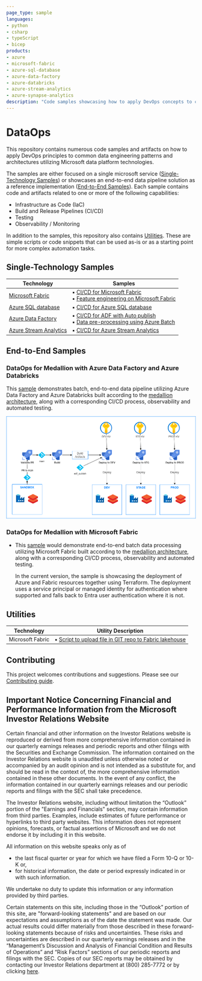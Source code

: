 ```yaml
---
page_type: sample
languages:
- python
- csharp
- typeScript
- bicep
products:
- azure
- microsoft-fabric
- azure-sql-database
- azure-data-factory
- azure-databricks
- azure-stream-analytics
- azure-synapse-analytics
description: "Code samples showcasing how to apply DevOps concepts to common data engineering patterns and architectures leveraging different Microsoft data platform technologies."
---
```


# DataOps

This repository contains numerous code samples and artifacts on how to apply DevOps principles to common data engineering patterns and architectures utilizing Microsoft data platform technologies.

The samples are either focused on a single microsoft service ([Single-Technology Samples](#single-technology-samples)) or showcases an end-to-end data pipeline solution as a reference implementation ([End-to-End Samples](#end-to-end-samples)). Each sample contains code and artifacts related to one or more of the following capabilities:

- Infrastructure as Code (IaC)
- Build and Release Pipelines (CI/CD)
- Testing
- Observability / Monitoring

In addition to the samples, this repository also contains [Utilities](#utilities). These are simple scripts or code snippets that can be used as-is or as a starting point for more complex automation tasks.

## Single-Technology Samples

| Technology | Samples |
| ---------- | ------- |
| [Microsoft Fabric](./single_tech_samples/fabric/README.md) | ▪️ [CI/CD for Microsoft Fabric](./single_tech_samples/fabric/fabric_ci_cd/README.md)<br> ▪️ [Feature engineering on Microsoft Fabric](./single_tech_samples/fabric/feature_engineering_on_fabric/README.md) |
| [Azure SQL database](./single_tech_samples/azuresql/README.md) | ▪️ [CI/CD for Azure SQL database](./single_tech_samples/azuresql/azuresql_ci_cd/README.md) |
| [Azure Data Factory](./single_tech_samples/datafactory/README.md) | ▪️ [CI/CD for ADF with Auto publish](./single_tech_samples/datafactory/adf_cicd_auto_publish/README.md)<br> ▪️ [Data pre-processing using Azure Batch](./single_tech_samples/datafactory/adf_data_pre_processing_with_azure_batch/README.md) |
| [Azure Stream Analytics](./single_tech_samples/streamanalytics/README.md) | ▪️ [CI/CD for Azure Stream Analytics](./single_tech_samples/streamanalytics/streamanalytics_ci_cd/README.md) |

## End-to-End Samples

### DataOps for Medallion with Azure Data Factory and Azure Databricks

This [sample](e2e_samples/parking_sensors/) demonstrates batch, end-to-end data pipeline utilizing Azure Data Factory and Azure Databricks built according to the [medallion architecture](https://learn.microsoft.com/azure/databricks/lakehouse/medallion), along with a corresponding CI/CD process, observability and automated testing.

[![Medallion with Azure Data Factory and Azure Databricks](docs/images/CI_CD_process_simplified.png "Architecture")](e2e_samples/parking_sensors/)

### DataOps for Medallion with Microsoft Fabric

- This [sample](./e2e_samples/fabric_dataops_sample/) would demonstrate end-to-end batch data processing utilizing Microsoft Fabric built according to the [medallion architecture](https://learn.microsoft.com/azure/databricks/lakehouse/medallion), along with a corresponding CI/CD process, observability and automated testing.

  In the current version, the sample is showcasing the deployment of Azure and Fabric resources together using Terraform. The deployment uses a service principal or managed identity for authentication where supported and falls back to Entra user authentication where it is not.

## Utilities

| Technology | Utility Description |
| ---------- | ------------------- |
| Microsoft Fabric | ▪️ [Script to upload file in GIT repo to Fabric lakehouse](./utilities/fabric/README.md#python-script-to-upload-file-in-git-repo-to-fabric-lakehouse)|

## Contributing

This project welcomes contributions and suggestions. Please see our [Contributing guide](/CONTRIBUTING.md).

## Important Notice Concerning Financial and Performance Information from the Microsoft Investor Relations Website
Certain financial and other information on the Investor Relations website is reproduced or derived from more comprehensive information contained in our quarterly earnings releases and periodic reports and other filings with the Securities and Exchange Commission. The information contained on the Investor Relations website is unaudited unless otherwise noted or accompanied by an audit opinion and is not intended as a substitute for, and should be read in the context of, the more comprehensive information contained in these other documents. In the event of any conflict, the information contained in our quarterly earnings releases and our periodic reports and filings with the SEC shall take precedence.
 
The Investor Relations website, including without limitation the “Outlook” portion of the "Earnings and Financials" section, may contain information from third parties. Examples, include estimates of future performance or hyperlinks to third party websites. This information does not represent opinions, forecasts, or factual assertions of Microsoft and we do not endorse it by including it in this website.
 
 
All information on this website speaks only as of
 
- the last fiscal quarter or year for which we have filed a Form 10-Q or 10-K or,
- for historical information, the date or period expressly indicated in or with such information.
 
We undertake no duty to update this information or any information provided by third parties.
 
Certain statements on this site, including those in the “Outlook” portion of this site, are "forward-looking statements" and are based on our expectations and assumptions as of the date the statement was made. Our actual results could differ materially from those described in these forward-looking statements because of risks and uncertainties. These risks and uncertainties are described in our quarterly earnings releases and in the “Management’s Discussion and Analysis of Financial Condition and Results of Operations” and “Risk Factors” sections of our periodic reports and filings with the SEC. Copies of our SEC reports may be obtained by contacting our Investor Relations department at (800) 285-7772 or by clicking [here](https://www.microsoft.com/en-us/investor/sec-filings).
